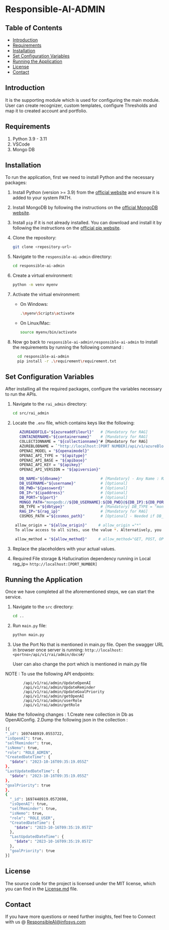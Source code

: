 # Responsible-AI-ADMIN

## Table of Contents

- [Introduction](#introduction)
- [Requirements](#requirements)
- [Installation](#installation)
- [Set Configuration Variables](#set-configuration-variables)
- [Running the Application](#running-the-application)
- [License](#license)
- [Contact](#contact)

## Introduction

It is the supporting module which is used for configuring the main module.
User can create recognizer, custom templates, configure Thresholds and map it to created account and portfolio.
 
## Requirements
1. Python 3.9 - 3.11
2. VSCode
3. Mongo DB
 
## Installation

To run the application, first we need to install Python and the necessary packages:
 
1. Install Python (version >= 3.9) from the [official website](https://www.python.org/downloads/) and ensure it is added to your system PATH.
 
2. Install MongoDB by following the instructions on the [official MongoDB website](https://docs.mongodb.com/manual/installation/).
 
3. Install `pip` if it is not already installed. You can download and install it by following the instructions on the [official pip website](https://pip.pypa.io/en/stable/installation/).

4. Clone the repository:
    ```sh
    git clone <repository-url>
    ```

5. Navigate to the `responsible-ai-admin` directory:
    ```sh
    cd responsible-ai-admin
    ```

6. Create a virtual environment:
    ```sh
    python -m venv myenv
    ```

7. Activate the virtual environment:
    - On Windows:
        ```sh
        .\myenv\Scripts\activate
         ```
 
    - On Linux/Mac:
        ```sh
        source myenv/bin/activate
        ```
8. Now go back to `responsible-ai-admin\responsible-ai-admin` to install the requirements by running the following command : 
   ```sh
     cd responsible-ai-admin
     pip install -r .\requirement\requirement.txt
     ```

## Set Configuration Variables
After installing all the required packages, configure the variables necessary to run the APIs.

1. Navigate to the `rai_admin` directory:
    ```sh
    cd src/rai_admin
    ```
2. Locate the `.env` file, which contains keys like the following:
   ```sh
      AZUREADDFILE="${azureaddfileurl}"   # [Mandatory for RAG]
      CONTAINERNAME="${containername}"    # [Mandatory for RAG]
      COLLECTIONNAME = "${collectionname}"# [Mandatory for RAG]
      AZUREBLOBNAME = `"http://localhost:[PORT NUMBER]/api/v1/azureBlob/getBlob?"`
      OPENAI_MODEL = "${openaimodel}"
      OPENAI_API_TYPE = "${apitype}"
      OPENAI_API_BASE = "${apibase}"
      OPENAI_API_KEY = "${apikey}"
      OPENAI_API_VERSION = "${apiversion}"

      DB_NAME="${dbname}"                 # [Mandatory] - Any Name : RAI_Admin_DB
      DB_USERNAME="${username}"           # [Optional] 
      DB_PWD="${password}"                # [Optional] 
      DB_IP="${ipaddress}"                # [Optional] 
      DB_PORT="${port}"                   # [Optional] 
      MONGO_PATH="mongodb://${DB_USERNAME}:${DB_PWD}@${DB_IP}:${DB_PORT}/"     # [Mandatory] MONGO_PATH = "mongodb://localhost:[PORT NUMBER]/"  - if using DB_TYPE = "mongo" locally. Also, use the port according your local
      DB_TYPE ="${dbtype}"                # [Mandatory] DB_TYPE = "mongo"
      RAG_IP="${rag_ip}"                  # [Mandatory for RAG]
      COSMOS_PATH ="${cosmos_path}"       # [Optional] - Needed if DB_TYPE = "cosmos"
   ```
   ```sh
    allow_origin = "${allow_origin}"     # allow_origin ="*"         
    To allow access to all sites, use the value *. Alternatively, you can specify a list of sites that should have access.

    allow_method = "${allow_method}"     # allow_method="GET, POST, OPTIONS, HEAD, DELETE, PATCH, UPDATE"
   ```
3. Replace the placeholders with your actual values.

4. Required File storage & Hallucination dependency running in Local
rag_ip= `http://localhost:[PORT_NUMBER]`

## Running the Application

Once we have completed all the aforementioned steps, we can start the service.

1. Navigate to the `src` directory:
    ```sh
    cd ..
    ```

2. Run `main.py` file:
    ```sh
    python main.py
     ```
3. Use the Port No that is mentioned in main.py file. Open the swagger URL in browser once server is running: 
  `http://localhost:<portno>/api/v1/rai/admin/docs#/`

    User can also change the port which is mentioned in main.py file

NOTE : To use the following API endpoints:

            /api/v1/rai/admin/UpdateOpenAI
            /api/v1/rai/admin/UpdateReminder
            /api/v1/rai/admin/UpdateGoalPriority
            /api/v1/rai/admin/getOpenAI
            /api/v1/rai/admin/userRole
            /api/v1/rai/admin/getRole
            
   Make the following changes :
    1.Create new collection in Db as OpenAIConfig.
    2.Dump the following json in the collection : 
   ```sh
   [{
   "_id": 1697448919.0553722,
   "isOpenAI": true,
   "selfReminder": true,
   "isNemo": true,
   "role": "ROLE_ADMIN",
   "CreatedDateTime": {
     "$date": "2023-10-16T09:35:19.055Z"
   },
   "LastUpdatedDateTime": {
     "$date": "2023-10-16T09:35:19.055Z"
   },
   "goalPriority": true
   },
   {
     "_id": 1697448919.0572698,
     "isOpenAI": true,
     "selfReminder": true,
     "isNemo": true,
     "role": "ROLE_USER",
     "CreatedDateTime": {
       "$date": "2023-10-16T09:35:19.057Z"
     },
     "LastUpdatedDateTime": {
       "$date": "2023-10-16T09:35:19.057Z"
     },
     "goalPriority": true
   }]
   ```

## License

The source code for the project is licensed under the MIT license, which you can find in the [License.md](License.md) file.

## Contact

If you have more questions or need further insights, feel free to Connect with us @ ResponsibleAI@infosys.com   
